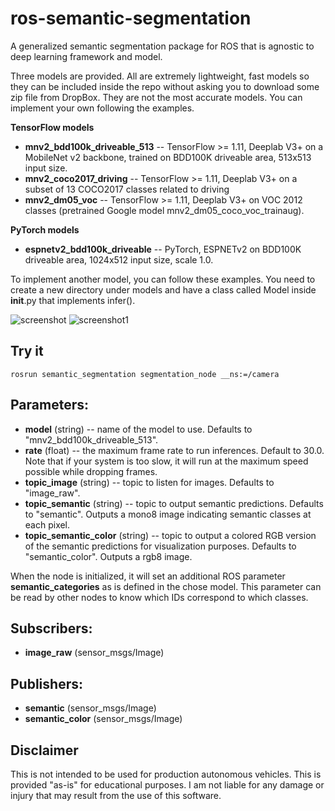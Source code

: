 # ros-semantic-segmentation

A generalized semantic segmentation package for ROS that is agnostic to deep learning framework and model.

Three models are provided. All are extremely lightweight, fast models so they can be included inside the repo without asking you to download some zip file from DropBox. They are not the most accurate models. You can implement your own following the examples.

**TensorFlow models**
* **mnv2_bdd100k_driveable_513** -- TensorFlow >= 1.11, Deeplab V3+ on a MobileNet v2 backbone, trained on BDD100K driveable area, 513x513 input size.
* **mnv2_coco2017_driving** -- TensorFlow >= 1.11, Deeplab V3+ on a subset of 13 COCO2017 classes related to driving
* **mnv2_dm05_voc** -- TensorFlow >= 1.11, Deeplab V3+ on VOC 2012 classes (pretrained Google model mnv2_dm05_coco_voc_trainaug).

**PyTorch models**
* **espnetv2_bdd100k_driveable** -- PyTorch, ESPNETv2 on BDD100K driveable area, 1024x512 input size, scale 1.0.

To implement another model, you can follow these examples. You need to create a new directory under models and have a class called Model inside __init__.py that implements infer().

![screenshot](/screenshot.gif?raw=true "screenshot")
![screenshot1](/screenshot1.gif?raw=true "screenshot1")

## Try it

```rosrun semantic_segmentation segmentation_node __ns:=/camera```

## Parameters:

* **model** (string) -- name of the model to use. Defaults to "mnv2_bdd100k_driveable_513".
* **rate** (float) -- the maximum frame rate to run inferences. Default to 30.0. Note that if your system is too slow, it will run at the maximum speed possible while dropping frames.
* **topic_image** (string) -- topic to listen for images. Defaults to "image_raw".
* **topic_semantic** (string) -- topic to output semantic predictions. Defaults to "semantic". Outputs a mono8 image indicating semantic classes at each pixel.
* **topic_semantic_color** (string) -- topic to output a colored RGB version of the semantic predictions for visualization purposes. Defaults to "semantic_color". Outputs a rgb8 image.

When the node is initialized, it will set an additional ROS parameter **semantic_categories** as is defined in the chose model. This parameter can be read by other nodes to know which IDs correspond to which classes.

## Subscribers:

* **image_raw** (sensor_msgs/Image)

## Publishers:

* **semantic** (sensor_msgs/Image)
* **semantic_color** (sensor_msgs/Image)

## Disclaimer

This is not intended to be used for production autonomous vehicles. This is provided "as-is" for educational purposes. I am not liable for any damage or injury that may result from the use of this software.
